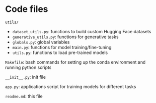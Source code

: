 # Code files

`utils/`
- `dataset_utils.py`: functions to build custom Hugging Face datasets
- `generative_utils.py`: functions for generative tasks
- `globals.py`: global variables
- `main.py`: functions for model training/fine-tuning
- `utils.py`: functions to load pre-trained models


`Makefile`: bash commands for setting up the conda environment and running python scripts

`__init__.py`: init file

`app.py`: applications script for training models for different tasks

`readme.md`: this file

